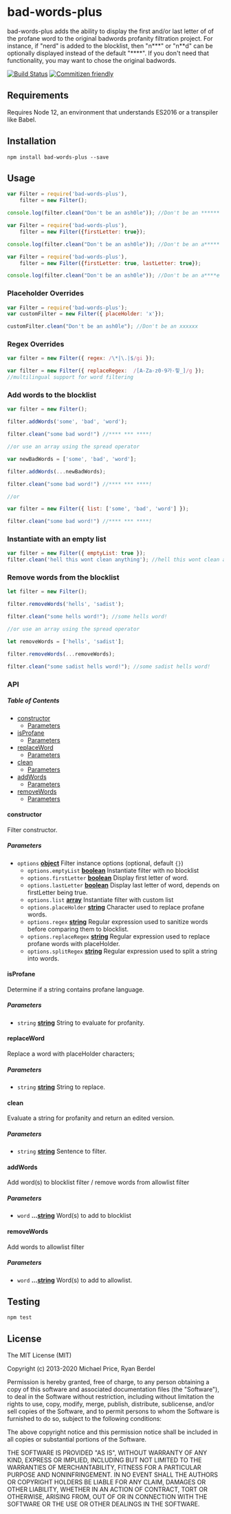 # bad-words-plus

bad-words-plus adds the ability to display the first and/or last letter of of the profane word to the original badwords profanity filtration project. For instance, if "nerd" is added to the blocklist, then "n\*\*\*" or "n\*\*d" can be optionally displayed instead of the default "\*\*\*\*". If you don't need that functionality, you may want to chose the original badwords.

[![Build Status](https://travis-ci.org/ryan-berdel/bad-words-plus.svg?branch=master)](https://travis-ci.org/ryan-berdel/bad-words-plus)
[![Commitizen friendly](https://img.shields.io/badge/commitizen-friendly-brightgreen.svg)](http://commitizen.github.io/cz-cli/)

## Requirements

Requires Node 12, an environment that understands ES2016 or a transpiler like Babel.

## Installation

    npm install bad-words-plus --save

## Usage

```js
var Filter = require('bad-words-plus'),
    filter = new Filter();

console.log(filter.clean("Don't be an ash0le")); //Don't be an ******
```

```js
var Filter = require('bad-words-plus'),
    filter = new Filter({firstLetter: true});

console.log(filter.clean("Don't be an ash0le")); //Don't be an a*****
```

```js
var Filter = require('bad-words-plus'),
    filter = new Filter({firstLetter: true, lastLetter: true});

console.log(filter.clean("Don't be an ash0le")); //Don't be an a****e
```

### Placeholder Overrides

```js
var Filter = require('bad-words-plus');
var customFilter = new Filter({ placeHolder: 'x'});

customFilter.clean("Don't be an ash0le"); //Don't be an xxxxxx
```

### Regex Overrides

```js
var filter = new Filter({ regex: /\*|\.|$/gi });

var filter = new Filter({ replaceRegex:  /[A-Za-z0-9가-힣_]/g }); 
//multilingual support for word filtering
```

### Add words to the blocklist

```js
var filter = new Filter(); 

filter.addWords('some', 'bad', 'word');

filter.clean("some bad word!") //**** *** ****!

//or use an array using the spread operator

var newBadWords = ['some', 'bad', 'word'];

filter.addWords(...newBadWords);

filter.clean("some bad word!") //**** *** ****!

//or

var filter = new Filter({ list: ['some', 'bad', 'word'] }); 

filter.clean("some bad word!") //**** *** ****!
```

### Instantiate with an empty list

```js
var filter = new Filter({ emptyList: true }); 
filter.clean('hell this wont clean anything'); //hell this wont clean anything
```

### Remove words from the blocklist

```js
let filter = new Filter(); 

filter.removeWords('hells', 'sadist');

filter.clean("some hells word!"); //some hells word!

//or use an array using the spread operator

let removeWords = ['hells', 'sadist'];

filter.removeWords(...removeWords);

filter.clean("some sadist hells word!"); //some sadist hells word!
```

### API

<!-- Generated by documentation.js. Update this documentation by updating the source code. -->

##### Table of Contents

-   [constructor](#constructor)
    -   [Parameters](#parameters)
-   [isProfane](#isprofane)
    -   [Parameters](#parameters-1)
-   [replaceWord](#replaceword)
    -   [Parameters](#parameters-2)
-   [clean](#clean)
    -   [Parameters](#parameters-3)
-   [addWords](#addwords)
    -   [Parameters](#parameters-4)
-   [removeWords](#removewords)
    -   [Parameters](#parameters-5)

#### constructor

Filter constructor.

##### Parameters

-   `options` **[object](https://developer.mozilla.org/docs/Web/JavaScript/Reference/Global_Objects/Object)** Filter instance options (optional, default `{}`)
    -   `options.emptyList` **[boolean](https://developer.mozilla.org/docs/Web/JavaScript/Reference/Global_Objects/Boolean)** Instantiate filter with no blocklist
    -   `options.firstLetter` **[boolean](https://developer.mozilla.org/docs/Web/JavaScript/Reference/Global_Objects/Boolean)** Display first letter of word.
    -   `options.lastLetter` **[boolean](https://developer.mozilla.org/docs/Web/JavaScript/Reference/Global_Objects/Boolean)** Display last letter of word, depends on firstLetter being true.
    -   `options.list` **[array](https://developer.mozilla.org/docs/Web/JavaScript/Reference/Global_Objects/Array)** Instantiate filter with custom list
    -   `options.placeHolder` **[string](https://developer.mozilla.org/docs/Web/JavaScript/Reference/Global_Objects/String)** Character used to replace profane words.
    -   `options.regex` **[string](https://developer.mozilla.org/docs/Web/JavaScript/Reference/Global_Objects/String)** Regular expression used to sanitize words before comparing them to blocklist.
    -   `options.replaceRegex` **[string](https://developer.mozilla.org/docs/Web/JavaScript/Reference/Global_Objects/String)** Regular expression used to replace profane words with placeHolder.
    -   `options.splitRegex` **[string](https://developer.mozilla.org/docs/Web/JavaScript/Reference/Global_Objects/String)** Regular expression used to split a string into words.

#### isProfane

Determine if a string contains profane language.

##### Parameters

-   `string` **[string](https://developer.mozilla.org/docs/Web/JavaScript/Reference/Global_Objects/String)** String to evaluate for profanity.

#### replaceWord

Replace a word with placeHolder characters;

##### Parameters

-   `string` **[string](https://developer.mozilla.org/docs/Web/JavaScript/Reference/Global_Objects/String)** String to replace.

#### clean

Evaluate a string for profanity and return an edited version.

##### Parameters

-   `string` **[string](https://developer.mozilla.org/docs/Web/JavaScript/Reference/Global_Objects/String)** Sentence to filter.

#### addWords

Add word(s) to blocklist filter / remove words from allowlist filter

##### Parameters

-   `word` **...[string](https://developer.mozilla.org/docs/Web/JavaScript/Reference/Global_Objects/String)** Word(s) to add to blocklist

#### removeWords

Add words to allowlist filter

##### Parameters

-   `word` **...[string](https://developer.mozilla.org/docs/Web/JavaScript/Reference/Global_Objects/String)** Word(s) to add to allowlist.

## Testing

    npm test

## License

The MIT License (MIT)

Copyright (c) 2013-2020 Michael Price, Ryan Berdel

Permission is hereby granted, free of charge, to any person obtaining a copy of
this software and associated documentation files (the "Software"), to deal in
the Software without restriction, including without limitation the rights to
use, copy, modify, merge, publish, distribute, sublicense, and/or sell copies of
the Software, and to permit persons to whom the Software is furnished to do so,
subject to the following conditions:

The above copyright notice and this permission notice shall be included in all
copies or substantial portions of the Software.

THE SOFTWARE IS PROVIDED "AS IS", WITHOUT WARRANTY OF ANY KIND, EXPRESS OR
IMPLIED, INCLUDING BUT NOT LIMITED TO THE WARRANTIES OF MERCHANTABILITY, FITNESS
FOR A PARTICULAR PURPOSE AND NONINFRINGEMENT. IN NO EVENT SHALL THE AUTHORS OR
COPYRIGHT HOLDERS BE LIABLE FOR ANY CLAIM, DAMAGES OR OTHER LIABILITY, WHETHER
IN AN ACTION OF CONTRACT, TORT OR OTHERWISE, ARISING FROM, OUT OF OR IN
CONNECTION WITH THE SOFTWARE OR THE USE OR OTHER DEALINGS IN THE SOFTWARE.
